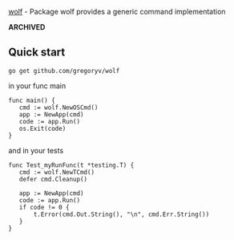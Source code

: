 [wolf](https://godoc.org/github.com/gregoryv/wolf) - Package wolf provides a generic command implementation

**ARCHIVED**

## Quick start

    go get github.com/gregoryv/wolf
	
in your func main

    func main() {
       cmd := wolf.NewOSCmd()
       app := NewApp(cmd)
	   code := app.Run()
	   os.Exit(code)
    }

and in your tests

	func Test_myRunFunc(t *testing.T) {
       cmd := wolf.NewTCmd()
       defer cmd.Cleanup()

       app := NewApp(cmd)
	   code := app.Run()
	   if code != 0 {
           t.Error(cmd.Out.String(), "\n", cmd.Err.String())
       }
    }
